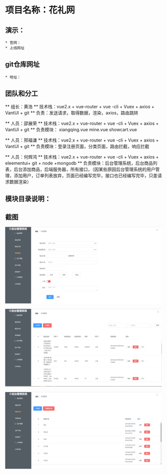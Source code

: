 # 项目名称：花礼网
## 演示：
    * 官网：
    * 上线网址
    
## git仓库网址
    * 地址：

## 团队和分工
** 组长：黄浩
** 技术栈：vue2.x + vue-router + vue -cli + Vuex + axios + VantUI + git
** 负责：发送请求，取得数据，渲染，axios，路由跳转


** 人员：邵展荣
** 技术栈：vue2.x + vue-router + vue -cli + Vuex + axios + VantUI + git
** 负责模块：    xiangqing.vue 
                    mine.vue
                   showcart.vue 

** 人员：邢福谦
** 技术栈：vue2.x + vue-router + vue -cli + Vuex + axios + VantUI + git
** 负责模块：登录注册页面，分类页面，路由拦截，响应拦截

** 人员：何辉鸿
** 技术栈：vue2.x + vue-router + vue -cli + Vuex + axios + eleementui+ git  + node +mongodb
** 负责模块：后台管理系统，后台商品列表，后台添加商品，后端服务器，所有接口，（因某些原因后台管理系统的用户管理，添加用户，订单列表放弃，页面已经编写完毕，接口也已经编写完毕，只差请求数据渲染）

## 模块目录说明：

## 截图

 ![Image text](https://github.com/gzh51906/flower/blob/dev/img-folder/08.png)
 
 ![Image text](https://github.com/gzh51906/flower/blob/dev/img-folder/30.png)
 
 ![Image text](https://github.com/gzh51906/flower/blob/dev/img-folder/50.png)

